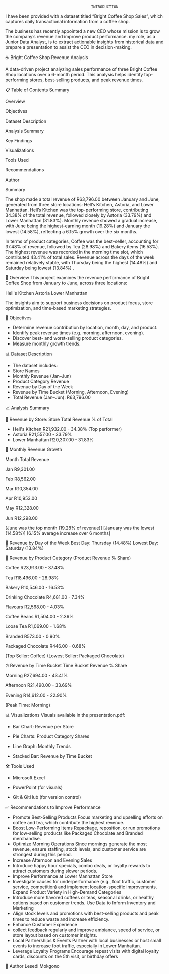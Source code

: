                                           INTRODUCTION 
I have been provided with a dataset titled “Bright Coffee Shop Sales”, which captures 
daily transactional information from a coffee shop. 

The business has recently appointed a new CEO whose mission is to grow the company’s 
revenue and improve product performance. my role, as a Junior Data Analyst, is to extract 
actionable insights from historical data and prepare a presentation to assist the CEO in 
decision-making.

☕ Bright Coffee Shop Revenue Analysis

A data-driven project analyzing sales performance of three Bright Coffee Shop locations over a 6-month period. 
This analysis helps identify top-performing stores, best-selling products, and peak revenue times.

📋 Table of Contents
Summary

Overview


Objectives

Dataset Description

Analysis Summary

Key Findings

Visualizations

Tools Used

Recommendations

Author


Summary

The shop made a total revenue of R63,796.00 between January and June, generated from three store 
locations: Hell’s Kitchen, Astoria, and Lower Manhattan.
Hell’s Kitchen was the top-performing store, contributing 34.38% of the total revenue, followed 
closely by Astoria (33.79%) and Lower Manhattan (31.83%).
Monthly revenue showed a gradual increase, with June being the highest-earning month (19.28%) 
and January the lowest (14.58%), reflecting a 6.15% growth 
over the six months.

In terms of product categories, Coffee was the best-seller, accounting for 37.48% of revenue, 
followed by Tea (28.98%) and Bakery items (16.53%).
The highest revenue was recorded in the morning time slot, which contributed 43.41% of total sales.
Revenue across the days of the week remained relatively stable, with Thursday being  the 
highest (14.48%) and Saturday being lowest (13.84%) .

📌 Overview
This project examines the revenue performance of Bright Coffee Shop from January to June, across three locations:

Hell's Kitchen
Astoria
Lower Manhattan

The insights aim to support business decisions on product focus, store optimization, and time-based marketing strategies.

🎯 Objectives

- Determine revenue contribution by location, month, day, and product.
- Identify peak revenue times (e.g. morning, afternoon, evening).
- Discover best- and worst-selling product categories.
- Measure monthly growth trends.

📊 Dataset Description
- The dataset includes:
- Store Names
- Monthly Revenue (Jan–Jun)
- Product Category Revenue
- Revenue by Day of the Week
- Revenue by Time Bucket (Morning, Afternoon, Evening)
- Total Revenue (Jan–Jun): R63,796.00

📈 Analysis Summary

🏪 Revenue by Store:
Store	Total Revenue	% of Total

- Hell's Kitchen	R21,932.00	- 34.38% (Top performer)
- Astoria	R21,557.00	- 33.79%
- Lower Manhattan	R20,307.00	- 31.83%
   

📆 Monthly Revenue Growth

Month	Total Revenue

Jan	R9,301.00

Feb	R8,562.00

Mar	R10,354.00

Apr	R10,953.00

May	R12,328.00

Jun	R12,298.00

[June was the top month (19.28% of revenue)]
[January was the lowest (14.58%)]
[6.15% average increase over 6 months]

📅 Revenue by Day of the Week
Best Day: Thursday (14.48%)
Lowest Day: Saturday (13.84%)

🍵 Revenue by Product Category (Product	Revenue	% Share)

Coffee	R23,913.00 - 37.48%

Tea	R18,496.00 - 28.98%

Bakery	R10,546.00 - 16.53%

Drinking Chocolate	R4,681.00 - 7.34%

Flavours	R2,568.00 - 4.03%

Coffee Beans	R1,504.00	- 2.36%

Loose Tea	R1,069.00	- 1.68%

Branded	R573.00	- 0.90%

Packaged Chocolate	R446.00	- 0.68%

(Top Seller: Coffee)
(Lowest Seller: Packaged Chocolate)

⏰ Revenue by Time Bucket
Time Bucket	Revenue	% Share

Morning	R27,694.00 - 43.41%

Afternoon	R21,490.00 - 33.69%

Evening	R14,612.00	- 22.90%

(Peak Time: Morning)

📊 Visualizations
Visuals available in the presentation.pdf:

- Bar Chart: Revenue per Store
  
- Pie Charts: Product Category Shares
  
- Line Graph: Monthly Trends
  
- Stacked Bar: Revenue by Time Bucket

🛠 Tools Used

- Microsoft Excel
  
- PowerPoint (for visuals)
  
- Git & GitHub (for version control)

✅ Recommendations to Improve Performance

- Promote Best-Selling Products
  Focus marketing and upselling efforts on coffee and tea, which contribute the highest revenue.
- Boost Low-Performing Items
  Repackage, reposition, or run promotions for low-selling products like Packaged Chocolate and Branded merchandise.
- Optimize Morning Operations
  Since mornings generate the most revenue, ensure staffing, stock levels, and customer service are strongest during this period.
- Increase Afternoon and Evening Sales
- Introduce happy hour specials, combo deals, or loyalty rewards to attract customers during slower periods.
- Improve Performance at Lower Manhattan Store
- Investigate causes for underperformance (e.g., foot traffic, customer service, competition) and implement location-specific improvements.
  Expand Product Variety in High-Demand Categories
- Introduce more flavored coffees or teas, seasonal drinks, or healthy options based on customer trends.
  Use Data to Inform Inventory and Marketing
- Align stock levels and promotions with best-selling products and peak times to reduce waste and increase efficiency.
- Enhance Customer Experience
- collect feedback regularly and improve ambiance, speed of service, or store layout based on customer insights.
- Local Partnerships & Events
  Partner with local businesses or host small events to increase foot traffic, especially in Lower Manhattan.
- Leverage Loyalty Programs
  Encourage repeat visits with digital loyalty cards, discounts on the 5th visit, or birthday offers

👤 Author
Lesedi Mokgono
